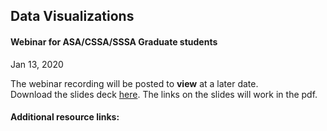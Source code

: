 ## Data Visualizations  
#### Webinar for ASA/CSSA/SSSA Graduate students  
Jan 13, 2020  

The webinar recording will be posted to **view** at a later date.  
Download the slides deck [here](). The links on the slides will work in the pdf.  

#### Additional resource links: 



